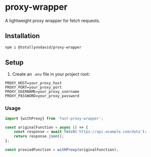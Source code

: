 # proxy-wrapper

A lightweight proxy wrapper for fetch requests.

## Installation

```bash
npm i @totallynodavid/proxy-wrapper
```

## Setup

1. Create an `.env` file in your project root:

```env
PROXY_HOST=your_proxy_host
PROXY_PORT=your_proxy_port
PROXY_USERNAME=your_proxy_username
PROXY_PASSWORD=your_proxy_password
```

### Usage

```typescript
import {withProxy} from 'fast-proxy-wrapper';

const originalFunction = async () => {
    const response = await fetch('https://api.example.com/data');
    return response.json();
};

const proxiedFunction = withProxy(originalFunction);
```
